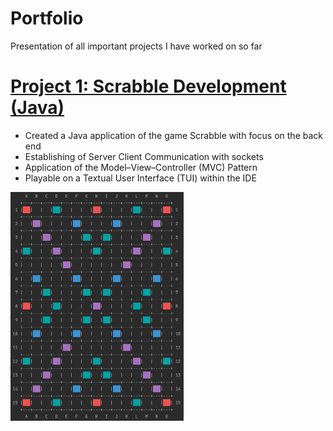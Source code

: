# Portfolio
Presentation of all important projects I have worked on so far

# [Project 1: Scrabble Development (Java)](https://github.com/Maxim020/ProjectGame)
- Created a Java application of the game Scrabble with focus on the back end
- Establishing of Server Client Communication with sockets
- Application of the Model–View–Controller (MVC) Pattern
- Playable on a Textual User Interface (TUI) within the IDE

<img src="https://github.com/yasinfahmy/Portfolio/blob/main/images/ScrabbleBoard.JPG" width="277" height="366" />
